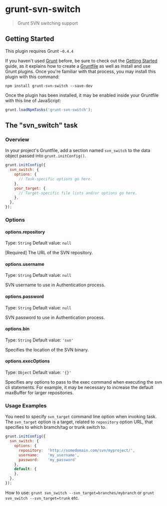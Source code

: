 # grunt-svn-switch

> Grunt SVN switching support

## Getting Started
This plugin requires Grunt `~0.4.4`

If you haven't used [Grunt](http://gruntjs.com/) before, be sure to check out the [Getting Started](http://gruntjs.com/getting-started) guide, as it explains how to create a [Gruntfile](http://gruntjs.com/sample-gruntfile) as well as install and use Grunt plugins. Once you're familiar with that process, you may install this plugin with this command:

```shell
npm install grunt-svn-switch --save-dev
```

Once the plugin has been installed, it may be enabled inside your Gruntfile with this line of JavaScript:

```js
grunt.loadNpmTasks('grunt-svn-switch');
```

## The "svn_switch" task

### Overview
In your project's Gruntfile, add a section named `svn_switch` to the data object passed into `grunt.initConfig()`.

```js
grunt.initConfig({
  svn_switch: {
    options: {
      // Task-specific options go here.
    },
    your_target: {
      // Target-specific file lists and/or options go here.
    },
  },
});
```

### Options

#### options.repository
Type: `String`
Default value: `null`

[Required] The URL of the SVN repository.

#### options.username
Type: `String`
Default value: `null`

SVN username to use in Authentication process.

#### options.password
Type: `String`
Default value: `null`

SVN password to use in Authentication process.


#### options.bin
Type: `String`
Default value: `'svn'`

Specifies the location of the SVN binary.

#### options.execOptions
Type: `Object`
Default value: `'{}'`

Specifies any options to pass to the exec command when executing the svn cli statements. For example, it may be necessary to increase the default maxBuffer for larger repositories.

### Usage Examples

You need to specify `svn_target` command line option when invoking task. The `svn_target` option is a target, related to `repository` option URL, that specifies to which bramch/tag or trunk switch to.

```js
grunt.initConfig({
  svn_switch: {
    options: {
      repository:  'http://somedomain.com/svn/myproject/',
      username:    'my_username',
      password:    'my_password'
    },
    default: {
    },
  },
});
```

How to use: `grunt svn_switch --svn_target=branches/mybranch` or `grunt svn_switch --svn_target=trunk` etc.

